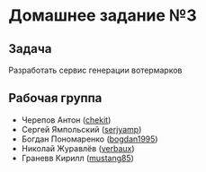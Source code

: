 <h1>Домашнее задание №3</h1>

<h2>Задача</h2>
<p>Разработать сервис генерации вотермарков</p>
<h2>Рабочая группа</h2>
<ul>
  <li>Черепов Антон (<a href="https://github.com/chekit/">chekit</a>)</li>
  <li>Сергей Ямпольский (<a href="https://github.com/serjyamp">serjyamp</a>)</li>
  <li>Богдан Пономаренко (<a href="https://github.com/bogdan1995">bogdan1995</a>)</li>
  <li>Николай Журавлёв (<a href="https://github.com/verbaux">verbaux</a>)</li>
  <li>Граневв Кирилл (<a href="https://github.com/mustang85">mustang85</a>)</li>
</ul>
